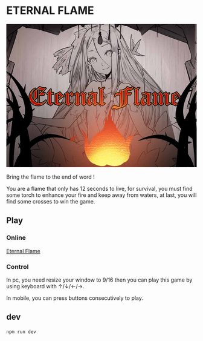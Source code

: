# ETERNAL FLAME

![cover](/cover.jpg)

Bring the flame to the end of word !  

You are a flame that only has 12 seconds to live, for survival, you must find some torch to enhance your fire and keep away from waters, at last, you will find some crosses to win the game.

## Play

### Online

[Eternal Flame](http://oekm6wrcq.bkt.clouddn.com/eternal-flame/index.html?13)

### Control

In pc, you need resize your window to 9/16 then you can play this game by using keyboard with ↑/↓/←/→.  

In mobile, you can press buttons consecutively to play.

## dev

```bash
npm run dev
```
